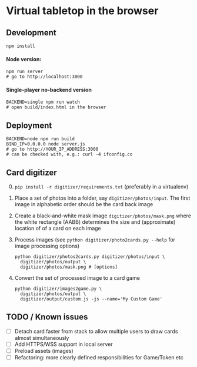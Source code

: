 # Virtual tabletop in the browser

## Development

    npm install

#### Node version:

    npm run server
    # go to http://localhost:3000

#### Single-player no-backend version

    BACKEND=single npm run watch
    # open build/index.html in the browser

## Deployment

    BACKEND=node npm run build
    BIND_IP=0.0.0.0 node server.js
    # go to http://YOUR_IP_ADDRESS:3000
    # can be checked with, e.g.: curl -4 ifconfig.co

## Card digitizer

 0. `pip install -r digitizer/requirements.txt` (preferably in a virtualenv)
 1. Place a set of photos into a folder, say `digitizer/photos/input`. The
    first image in alphabetic order should be the card back image
 2. Create a black-and-white mask image `digitizer/photos/mask.png` where the
    white rectangle (AABB) determines the size and (approximate) location of
    of a card on each image
 3. Process images (see `python digitizer/photo2cards.py --help` for image processing options)

        python digitizer/photos2cards.py digitizer/photos/input \
          digitizer/photos/output \
          digitizer/photos/mask.png # [options]

 4. Convert the set of processed image to a card game

        python digitizer/images2game.py \
          digitizer/photos/output \
          digitizer/output/custom.js -js --name='My Custom Game'

## TODO / Known issues

 - [ ] Detach card faster from stack to allow multiple users to draw cards almost simultaneously
 - [ ] Add HTTPS/WSS support in local server
 - [ ] Preload assets (images)
 - [ ] Refactoring: more clearly defined responsibilities for Game/Token etc

